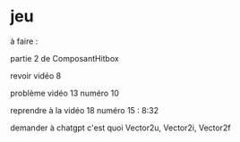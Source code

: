 # jeu

à faire :

partie 2 de ComposantHitbox

revoir vidéo 8

problème vidéo 13 numéro 10

reprendre à la vidéo 18 numéro 15 : 8:32

demander à chatgpt c'est quoi Vector2u, Vector2i, Vector2f